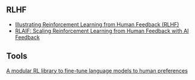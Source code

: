 ## RLHF
- [Illustrating Reinforcement Learning from Human Feedback (RLHF)](https://huggingface.co/blog/rlhf)
- [RLAIF: Scaling Reinforcement Learning from Human Feedback with AI Feedback](https://arxiv.org/pdf/2309.00267.pdf)


## Tools
[A modular RL library to fine-tune language models to human preferences](https://github.com/allenai/RL4LMs)